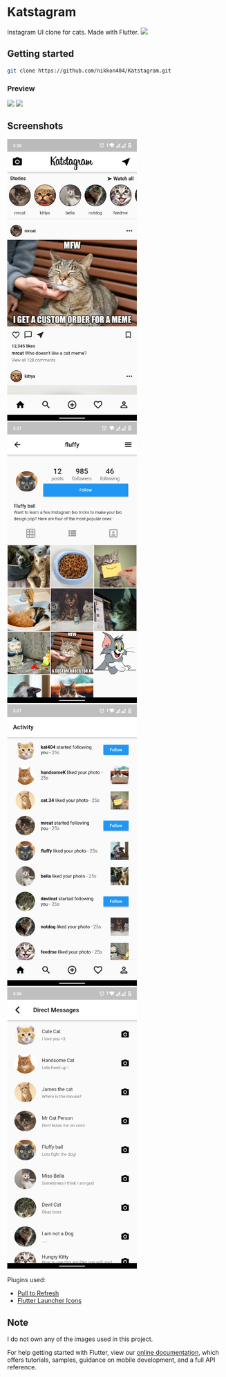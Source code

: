 # Katstagram

Instagram UI clone for cats. Made with Flutter.
![](https://github.com/nikkon404/Katstagram/blob/master/assets/img/logo.png?raw=true)

## Getting started
```bash
git clone https://github.com/nikkon404/Katstagram.git
```
### Preview
![](screenshots/gif1.gif)
![](screenshots/gif2.gif)


## Screenshots

<img src="screenshots/ss1.png "  width="300" >
<img src="screenshots/ss2.png "  width="300" >
<img src="screenshots/ss3.png "  width="300" >
<img src="screenshots/ss4.png "  width="300" >





Plugins used:
- [Pull to Refresh](https://pub.dev/packages/pull_to_refresh)
- [Flutter Launcher Icons](https://pub.dev/packages/flutter_launcher_icons)

## Note
 I do not own any of the images used in this project.

For help getting started with Flutter, view our
[online documentation](https://flutter.dev/docs), which offers tutorials,
samples, guidance on mobile development, and a full API reference.
